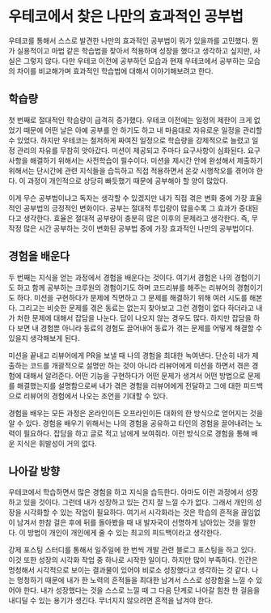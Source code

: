 # 우테코에서 찾은 나만의 효과적인 공부법

우테코를 통해서 스스로 발견한 나만의 효과적인 공부법이 뭐가 있을까를 고민했다. 뭔가 실용적이고 마법 같은 학습법을 찾아서 적용하며 성장을 했다고 생각하고 싶지만, 사실은 그렇지 않다. 다만 우테코 이전에 공부하던 모습과 현재 우테코에서 공부하는 모습의 차이를 비교해가며 효과적인 학습법에 대해서 이야기해보려고 한다.

## 학습량

첫 번째로 절대적인 학습량이 급격히 증가했다. 우테코 이전에는 일정의 제한이 크게 없었기 때문에 어떤 날은 아예 공부를 안 하기도 하고 내 마음대로 자유로운 일정을 관리할 수 있었다. 하지만 우테코는 철저하게 짜여진 일정으로 학습량을 강제적으로 늘렸고 일정 관리의 자유를 무참히 앗아갔다. 미션이 제공되고 주마다 요구사항이 심화된다. 요구사항을 해결하기 위해서는 사전학습이 필수이다. 미션을 제시간 안에 완성해서 제출하기 위해서는 단시간에 관련 지식들을 습득하고 직접 적용하면서 온갖 시행착오를 겪어야 한다. 이 과정이 개인적으로 상당히 빠듯했기 때문에 공부해야 할 양이 많았다.

이게 무슨 공부법이냐고 독자는 생각할 수 있겠지만 내가 직접 겪은 변화 중에 가장 효율적인 공부법의 긍정적인 변화이다. 공부는 절대적 투입량이 많을수록 그 효과가 증대된다고 생각한다. 효율은 절대적 공부량이 충분히 많은 이후의 문제라고 생각한다. 즉, 무작정 많은 시간 공부하는 것이 변화된 공부법 중에 가장 효과적인 나만의 공부법이다.

## 경험을 배운다

두 번째는 지식을 얻는 과정에서 경험을 배운다는 것이다. 여기서 경험은 나의 경험이기도 하고 함께 공부하는 크루원의 경험이기도 하며 코드리뷰를 해주는 리뷰어의 경험이기도 하다. 미션을 구현하다가 문제에 직면하고 그 문제를 해결하기 위해 여러 시도를 해본다. 그리고는 비슷한 문제를 겪은 동료는 없는지 찾아보고 그런 경험이 없다 하더라고 내가 처한 문제에 대해서 잡담을 나눈다. 답이 나오지 않는 경우도 많다. 하지만 잡담을 하다 보면 내 경험뿐 아니라 동료의 경험도 끌어내어 동료가 겪는 문제를 어떻게 해결할 수 있을지 생각해보게 된다.

미션을 끝내고 리뷰어에게 PR을 보낼 때 나의 경험을 최대한 녹여낸다. 단순히 내가 제출하는 코드를 개괄적으로 설명만 하는 것이 아니라 리뷰어에게 미션을 하면서 겪은 경험에 대해서 알려준다. 어떤 기능을 구현하다가 어떤 문제가 생겨서 어떤 방법으로 문제를 해결했는지를 설명함으로써 내가 겪은 경험을 리뷰어에게 전달하고 그에 대한 피드백으로 리뷰어의 경험에서 나오는 조언을 기대할 수 있다.

경험을 배우는 모든 과정은 온라인이든 오프라인이든 대화의 한 방식으로 얻어지는 것을 알 수 있다. 경험을 배우기 위해서는 나의 경험을 공유하고 타인의 경험을 끌어내려는 노력이 필요하다. 잡담을 하고 글로 적고 남에게 보여줘라. 이런 방식으로 경험을 통해 배운 지식은 휘발성이 거의 없다.

## 나아갈 방향

우테코에서 학습하면서 많은 경험을 하고 지식을 습득한다. 아마도 이런 과정에서 성장하고 있을 것이다. 그런데 내가 성장하고 있는 건지 잘 느낄 수가 없다. 그래서 개인의 성장을 시각화할 수 있는 작업이 필요하다. 여기서 시각화라는 것은 학습의 흔적을 끊임없이 남겨서 한참 걸은 후에 뒤를 돌아봤을 때 내 발자국이 선명하게 남아있는 것을 말한다. 이 방법이 개인이 개인에게 줄 수 있는 최고의 피드백이라고 생각한다.

강제 포스팅 스터디를 통해서 일주일에 한 번씩 개발 관련 블로그 포스팅을 하고 있다. 이것 또한 성장의 시각화 작업 중 하나로 시작한 일이다. 하지만 많이 부족하다. 인간은 멍청해서 시각적으로 보이는 결과물이 있어야 비로소 성장했다고 생각하는 것 같다. 나는 멍청하기 때문에 내가 한 노력의 흔적들을 최대한 남겨서 스스로 성장함을 느낄 수 있어야 한다. 내가 성장했다는 것을 스스로 느낄 때 그 다음 단계로 나아갈 힘찬 한 걸음을 내디딜 수 있는 용기가 생긴다. 무너지지 않으려면 흔적을 남겨야 한다.
